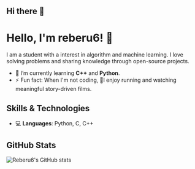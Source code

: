 ## Hi there 👋

<!--
**reberu6/reberu6** is a ✨ _special_ ✨ repository because its `README.md` (this file) appears on your GitHub profile.

Here are some ideas to get you started:

- 🔭 I’m currently working on ...
- 🌱 I’m currently learning ...
- 👯 I’m looking to collaborate on ...
- 🤔 I’m looking for help with ...
- 💬 Ask me about ...
- 📫 How to reach me: ...
- 😄 Pronouns: ...
- ⚡ Fun fact: ...
-->

# Hello, I'm reberu6! 👋

I am a student with a interest in algorithm and machine learning. I love solving problems and sharing knowledge through open-source projects.

- 🌱 I’m currently learning **C++** and **Python**.
- ⚡ Fun fact: When I'm not coding, 🏃I enjoy running and watching meaningful story-driven films. 

## Skills & Technologies

- 💻 **Languages**: Python, C, C++


## GitHub Stats

![Reberu6's GitHub stats](https://github-readme-stats.vercel.app/api?username=reberu6)

